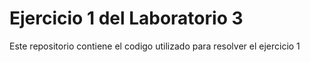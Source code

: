 # Ejercicio 1 del Laboratorio 3
Este repositorio contiene el codigo utilizado para resolver el ejercicio 1
